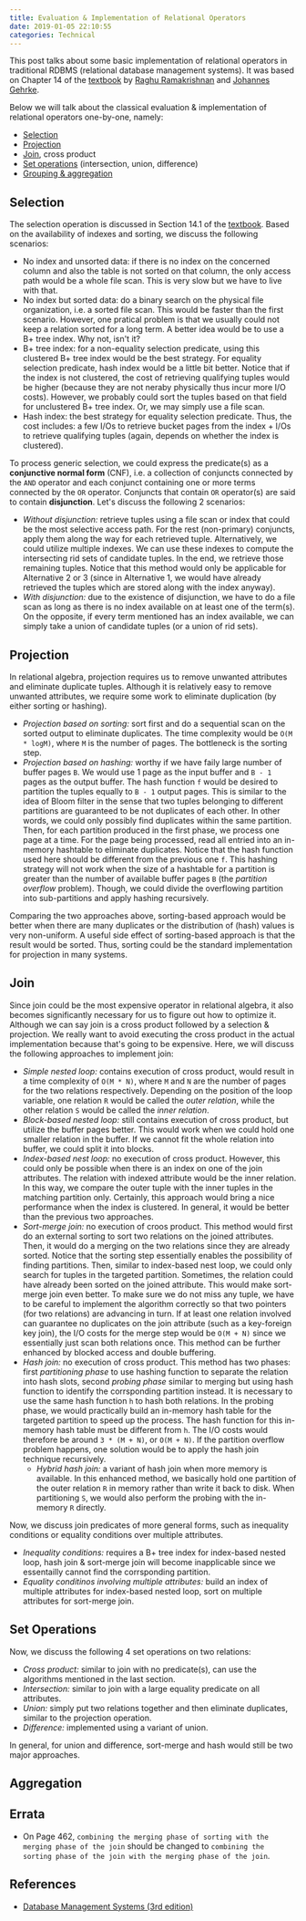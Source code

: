 ```yaml
---
title: Evaluation & Implementation of Relational Operators
date: 2019-01-05 22:10:55
categories: Technical
---
```


This post talks about some basic implementation of relational operators in traditional RDBMS (relational database management systems). It was based on Chapter 14 of the [textbook](http://pages.cs.wisc.edu/~dbbook/) by [Raghu Ramakrishnan](http://pages.cs.wisc.edu/~raghu) and [Johannes Gehrke](http://www.cs.cornell.edu/johannes).

Below we will talk about the classical evaluation & implementation of relational operators one-by-one, namely:

- [Selection](#Selection)
- [Projection](#Projection)
- [Join](#Join), cross product
- [Set operations](#Set-Operations) (intersection, union, difference)
- [Grouping & aggregation](#Aggregation)

<!-- more -->

## Selection

The selection operation is discussed in Section 14.1 of the [textbook](http://pages.cs.wisc.edu/~dbbook/). Based on the availability of indexes and sorting, we discuss the following scenarios:

- No index and unsorted data: if there is no index on the concerned column and also the table is not sorted on that column, the only access path would be a whole file scan. This is very slow but we have to live with that.
- No index but sorted data: do a binary search on the physical file organization, i.e. a sorted file scan. This would be faster than the first scenario. However, one pratical problem is that we usually could not keep a relation sorted for a long term. A better idea would be to use a B+ tree index. Why not, isn't it?
- B+ tree index: for a non-equality selection predicate, using this clustered B+ tree index would be the best strategy. For equality selection predicate, hash index would be a little bit better. Notice that if the index is not clustered, the cost of retrieving qualifying tuples would be higher (because they are not neraby physically thus incur more I/O costs). However, we probably could sort the tuples based on that field for unclustered B+ tree index. Or, we may simply use a file scan.
- Hash index: the best strategy for equality selection predicate. Thus, the cost includes: a few I/Os to retrieve bucket pages from the index + I/Os to retrieve qualifying tuples (again, depends on whether the index is clustered).

To process generic selection, we could express the predicate(s) as a **conjunctive normal form** (CNF), i.e. a collection of conjuncts connected by the `AND` operator and each conjunct containing one or more terms connected by the `OR` operator. Conjuncts that contain `OR` operator(s) are said to contain **disjunction**. Let's discuss the following 2 scenarios:

- _Without disjunction:_ retrieve tuples using a file scan or index that could be the most selective access path. For the rest (non-primary) conjuncts, apply them along the way for each retrieved tuple. Alternatively, we could utilize multiple indexes. We can use these indexes to compute the intersecting rid sets of candidate tuples. In the end, we retrieve those remaining tuples. Notice that this method would only be applicable for Alternative 2 or 3 (since in Alternative 1, we would have already retrieved the tuples which are stored along with the index anyway).
- _With disjunction:_ due to the existence of disjunction, we have to do a file scan as long as there is no index available on at least one of the term(s). On the opposite, if every term mentioned has an index available, we can simply take a union of candidate tuples (or a union of rid sets).

## Projection

In relational algebra, projection requires us to remove unwanted attributes and eliminate duplicate tuples. Although it is relatively easy to remove unwanted attributes, we require some work to eliminate duplication (by either sorting or hashing).

- _Projection based on sorting:_ sort first and do a sequential scan on the sorted output to eliminate duplicates. The time complexity would be `O(M * logM)`, where `M` is the number of pages. The bottleneck is the sorting step.
- _Projection based on hashing:_ worthy if we have faily large number of buffer pages `B`. We would use 1 page as the input buffer and `B - 1` pages as the output buffer. The hash function `f` would be desired to partition the tuples equally to `B - 1` output pages. This is similar to the idea of Bloom filter in the sense that two tuples belonging to different partitions are guaranteed to be not duplicates of each other. In other words, we could only possibly find duplicates within the same partition. Then, for each partition produced in the first phase, we process one page at a time. For the page being processed, read all entried into an in-memory hashtable to eliminate duplicates. Notice that the hash function used here should be different from the previous one `f`. This hashing strategy will not work when the size of a hashtable for a partition is greater than the number of available buffer pages `B` (the _partition overflow_ problem). Though, we could divide the overflowing partition into sub-partitions and apply hashing recursively.

Comparing the two approaches above, sorting-based approach would be better when there are many duplicates or the distribution of (hash) values is very non-uniform. A useful side effect of sorting-based approach is that the result would be sorted. Thus, sorting could be the standard implementation for projection in many systems.

## Join

Since join could be the most expensive operator in relational algebra, it also becomes significantly necessary for us to figure out how to optimize it. Although we can say join is a cross product followed by a selection & projection. We really want to avoid executing the cross product in the actual implementation because that's going to be expensive. Here, we will discuss the following approaches to implement join:

- _Simple nested loop:_ contains execution of cross product, would result in a time complexity of `O(M * N)`, where `M` and `N` are the number of pages for the two relations respectively. Depending on the position of the loop variable, one relation `R` would be called the _outer relation_, while the other relation `S` would be called the _inner relation_.
- _Block-based nested loop:_ still contains execution of cross product, but utilize the buffer pages better. This would work when we could hold one smaller relation in the buffer. If we cannot fit the whole relation into buffer, we could split it into blocks.
- _Index-based nest loop:_ no execution of cross product. However, this could only be possible when there is an index on one of the join attributes. The relation with indexed attribute would be the inner relation. In this way, we compare the outer tuple with the inner tuples in the matching partition only. Certainly, this approach would bring a nice performance when the index is clustered. In general, it would be better than the previous two approaches.
- _Sort-merge join:_ no execution of croos product. This method would first do an external sorting to sort two relations on the joined attributes. Then, it would do a merging on the two relations since they are already sorted. Notice that the sorting step essentially enables the possibility of finding partitions. Then, similar to index-based nest loop, we could only search for tuples in the targeted partition. Sometimes, the relation could have already been sorted on the joined attribute. This would make sort-merge join even better. To make sure we do not miss any tuple, we have to be careful to implement the algorithm correctly so that two pointers (for two relations) are advancing in turn. If at least one relation involved can guarantee no duplicates on the join attribute (such as a key-foreign key join), the I/O costs for the merge step would be `O(M + N)` since we essentially just scan both relations once. This method can be further enhanced by blocked access and double buffering.
- _Hash join:_ no execution of cross product. This method has two phases: first _partitioning phase_ to use hashing function to separate the relation into hash slots, second _probing phase_ similar to merging but using hash function to identify the corrsponding partition instead. It is necessary to use the same hash function `h` to hash both relations. In the probing phase, we would practically build an in-memory hash table for the targeted partition to speed up the process. The hash function for this in-memory hash table must be different from `h`. The I/O costs would therefore be around `3 * (M + N)`, or `O(M + N)`. If the partition overflow problem happens, one solution would be to apply the hash join technique recursively.
	- _Hybrid hash join:_ a variant of hash join when more memory is available. In this enhanced method, we basically hold one partition of the outer relation `R` in memory rather than write it back to disk. When partitioning `S`, we would also perform the probing with the in-memory `R` directly.

Now, we discuss join predicates of more general forms, such as inequality conditions or equality conditions over multiple attributes.

- _Inequality conditions:_ requires a B+ tree index for index-based nested loop, hash join & sort-merge join will become inapplicable since we essentailly cannot find the corrsponding partition.
- _Equality conditinos involving multiple attributes:_ build an index of multiple attributes for index-based nested loop, sort on multiple attributes for sort-merge join.

## Set Operations

Now, we discuss the following 4 set operations on two relations:

- _Cross product:_ similar to join with no predicate(s), can use the algorithms mentioned in the last section.
- _Intersection:_ similar to join with a large equality predicate on all attributes.
- _Union:_ simply put two relations together and then eliminate duplicates, similar to the projection operation.
- _Difference:_ implemented using a variant of union.

In general, for union and difference, sort-merge and hash would still be two major approaches.

## Aggregation



## Errata

- On Page 462, `combining the merging phase of sorting with the merging phase of the join` should be changed to `combining the sorting phase of the join with the merging phase of the join`.

## References

- [Database Management Systems (3rd edition)](http://pages.cs.wisc.edu/~dbbook/)
